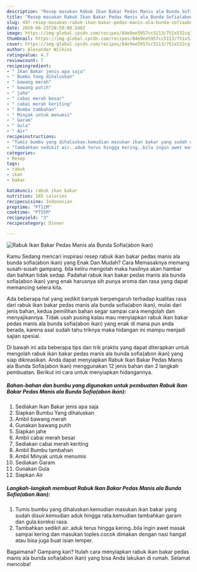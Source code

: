 ```yaml
---
description: "Resep masakan Rabuk Ikan Bakar Pedas Manis ala Bunda Sofia(abon ikan) | Cara Buat Rabuk Ikan Bakar Pedas Manis ala Bunda Sofia(abon ikan) Yang Sempurna"
title: "Resep masakan Rabuk Ikan Bakar Pedas Manis ala Bunda Sofia(abon ikan) | Cara Buat Rabuk Ikan Bakar Pedas Manis ala Bunda Sofia(abon ikan) Yang Sempurna"
slug: 497-resep-masakan-rabuk-ikan-bakar-pedas-manis-ala-bunda-sofiaabon-ikan-cara-buat-rabuk-ikan-bakar-pedas-manis-ala-bunda-sofiaabon-ikan-yang-sempurna
date: 2020-06-25T20:50:08.540Z
image: https://img-global.cpcdn.com/recipes/84e9ee5957cc5113/751x532cq70/rabuk-ikan-bakar-pedas-manis-ala-bunda-sofiaabon-ikan-foto-resep-utama.jpg
thumbnail: https://img-global.cpcdn.com/recipes/84e9ee5957cc5113/751x532cq70/rabuk-ikan-bakar-pedas-manis-ala-bunda-sofiaabon-ikan-foto-resep-utama.jpg
cover: https://img-global.cpcdn.com/recipes/84e9ee5957cc5113/751x532cq70/rabuk-ikan-bakar-pedas-manis-ala-bunda-sofiaabon-ikan-foto-resep-utama.jpg
author: Alexander Wilkins
ratingvalue: 4.7
reviewcount: 7
recipeingredient:
- " Ikan Bakar jenis apa saja"
- " Bumbu Yang dihaluskan"
- " bawang merah"
- " bawang putih"
- " jahe"
- " cabai merah besar"
- " cabai merah keriting"
- " Bumbu tambahan"
- " Minyak untuk menumis"
- " Garam"
- " Gula"
- " Air"
recipeinstructions:
- "Tumis bumbu yang dihaluskan.kemudian masukan ikan bakar yang sudah disuir.kemudian aduk hingga rata.kemudian tambahkan garam dan gula.koreksi rasa."
- "Tambahkan sedikit air..aduk terus hingga kering..bila ingin awet masak sampai kering dan masukan toples.cocok dimakan dengan nasi hangat atau bisa juga buat isian lemper."
categories:
- Resep
tags:
- rabuk
- ikan
- bakar

katakunci: rabuk ikan bakar 
nutrition: 165 calories
recipecuisine: Indonesian
preptime: "PT11M"
cooktime: "PT55M"
recipeyield: "3"
recipecategory: Dinner

---
```



![Rabuk Ikan Bakar Pedas Manis ala Bunda Sofia(abon ikan)](https://img-global.cpcdn.com/recipes/84e9ee5957cc5113/751x532cq70/rabuk-ikan-bakar-pedas-manis-ala-bunda-sofiaabon-ikan-foto-resep-utama.jpg)

Kamu Sedang mencari inspirasi resep rabuk ikan bakar pedas manis ala bunda sofia(abon ikan) yang Enak Dan Mudah? Cara Memasaknya memang susah-susah gampang. bila keliru mengolah maka hasilnya akan hambar dan bahkan tidak sedap. Padahal rabuk ikan bakar pedas manis ala bunda sofia(abon ikan) yang enak harusnya sih punya aroma dan rasa yang dapat memancing selera kita.



Ada beberapa hal yang sedikit banyak berpengaruh terhadap kualitas rasa dari rabuk ikan bakar pedas manis ala bunda sofia(abon ikan), mulai dari jenis bahan, kedua pemilihan bahan segar sampai cara mengolah dan menyajikannya. Tidak usah pusing kalau mau menyiapkan rabuk ikan bakar pedas manis ala bunda sofia(abon ikan) yang enak di mana pun anda berada, karena asal sudah tahu triknya maka hidangan ini mampu menjadi sajian spesial.


Di bawah ini ada beberapa tips dan trik praktis yang dapat diterapkan untuk mengolah rabuk ikan bakar pedas manis ala bunda sofia(abon ikan) yang siap dikreasikan. Anda dapat menyiapkan Rabuk Ikan Bakar Pedas Manis ala Bunda Sofia(abon ikan) menggunakan 12 jenis bahan dan 2 langkah pembuatan. Berikut ini cara untuk menyiapkan hidangannya.

<!--inarticleads1-->

##### Bahan-bahan dan bumbu yang digunakan untuk pembuatan Rabuk Ikan Bakar Pedas Manis ala Bunda Sofia(abon ikan):

1. Sediakan  Ikan Bakar jenis apa saja
1. Siapkan  Bumbu Yang dihaluskan
1. Ambil  bawang merah
1. Gunakan  bawang putih
1. Siapkan  jahe
1. Ambil  cabai merah besar
1. Sediakan  cabai merah keriting
1. Ambil  Bumbu tambahan
1. Ambil  Minyak untuk menumis
1. Sediakan  Garam
1. Gunakan  Gula
1. Siapkan  Air




<!--inarticleads2-->

##### Langkah-langkah membuat Rabuk Ikan Bakar Pedas Manis ala Bunda Sofia(abon ikan):

1. Tumis bumbu yang dihaluskan.kemudian masukan ikan bakar yang sudah disuir.kemudian aduk hingga rata.kemudian tambahkan garam dan gula.koreksi rasa.
1. Tambahkan sedikit air..aduk terus hingga kering..bila ingin awet masak sampai kering dan masukan toples.cocok dimakan dengan nasi hangat atau bisa juga buat isian lemper.




Bagaimana? Gampang kan? Itulah cara menyiapkan rabuk ikan bakar pedas manis ala bunda sofia(abon ikan) yang bisa Anda lakukan di rumah. Selamat mencoba!
